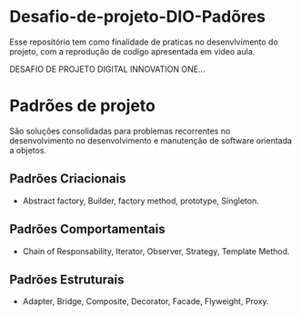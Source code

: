 # Desafio-de-projeto-DIO-Padõres

Esse repositório tem como finalidade de praticas no desenvlvimento do projeto, com a reprodução de codigo apresentada em video aula. 

DESAFIO DE PROJETO DIGITAL INNOVATION ONE...


# Padrões de projeto

São soluções consolidadas para problemas recorrentes no desenvolvimento no desenvolvimento e manutenção de software orientada a objetos.

## Padrões Criacionais

- Abstract factory, Builder, factory method, prototype, Singleton.

## Padrões Comportamentais

- Chain of Responsability, Iterator, Observer, Strategy, Template Method.


## Padrões Estruturais

- Adapter, Bridge, Composite, Decorator, Facade, Flyweight, Proxy.
